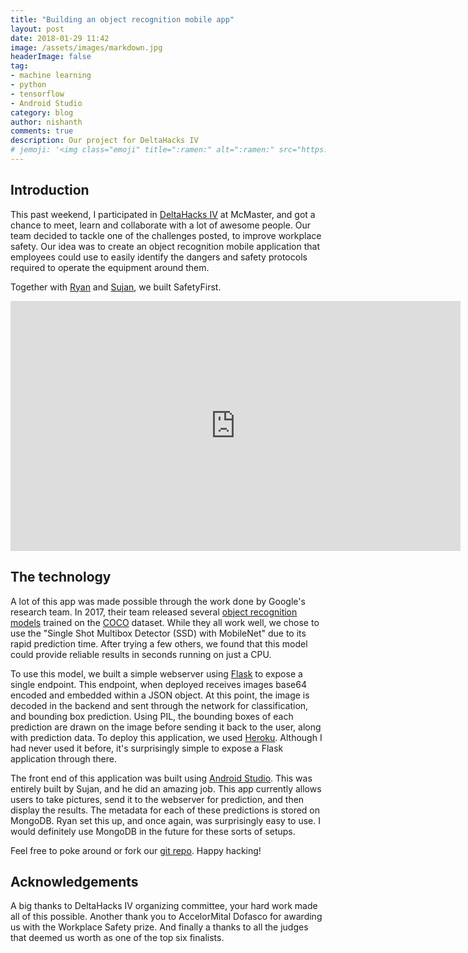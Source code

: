 ```yaml
---
title: "Building an object recognition mobile app"
layout: post
date: 2018-01-29 11:42
image: /assets/images/markdown.jpg
headerImage: false
tag:
- machine learning
- python
- tensorflow
- Android Studio
category: blog
author: nishanth
comments: true
description: Our project for DeltaHacks IV
# jemoji: '<img class="emoji" title=":ramen:" alt=":ramen:" src="https://assets.github.com/images/icons/emoji/unicode/1f35c.png" height="20" width="20" align="absmiddle">'
---
```


## Introduction

This past weekend, I participated in [DeltaHacks IV](http://deltahacks.com/) at McMaster, and got a chance to meet, learn and collaborate with a lot of awesome people. Our team decided to tackle one of the challenges posted, to improve workplace safety. Our idea was to create an object recognition mobile application that employees could use to easily identify the dangers and safety protocols required to operate the equipment around them.

Together with [Ryan](https://github.com/RyanNourbaran) and [Sujan](https://github.com/Sujan-Kandeepan), we built SafetyFirst.

<iframe src='https://gfycat.com/ifr/ThinFastDanishswedishfarmdog' frameborder='0' scrolling='no' width='720' height='400' allowfullscreen></iframe>


## The technology

A lot of this app was made possible through the work done by Google's research team. In 2017, their team released several [object recognition models](https://github.com/tensorflow/models/tree/master/research/object_detection) trained on the [COCO](http://cocodataset.org) dataset. While they all work well, we chose to use the "Single Shot Multibox Detector (SSD) with MobileNet" due to its rapid prediction time. After trying a few others, we found that this model could provide reliable results in seconds running on just a CPU.

To use this model, we built a simple webserver using [Flask](http://flask.pocoo.org/) to expose a single endpoint. This endpoint, when deployed receives images base64 encoded and embedded within a JSON object. At this point, the image is decoded in the backend and sent through the network for classification, and bounding box prediction. Using PIL, the bounding boxes of each prediction are drawn on the image before sending it back to the user, along with prediction data. To deploy this application, we used [Heroku](https://www.heroku.com/). Although I had never used it before, it's surprisingly simple to expose a Flask application through there.

The front end of this application was built using [Android Studio](https://developer.android.com/studio/index.html). This was entirely built by Sujan, and he did an amazing job. This app currently allows users to take pictures, send it to the webserver for prediction, and then display the results. The metadata for each of these predictions is stored on MongoDB. Ryan set this up, and once again, was surprisingly easy to use. I would definitely use MongoDB in the future for these sorts of setups.

Feel free to poke around or fork our [git repo](https://github.com/nishanthmerwin/deltahacks4_arsafety). Happy hacking! 


## Acknowledgements

A big thanks to DeltaHacks IV organizing committee, your hard work made all of this possible. Another thank you to AccelorMital Dofasco for awarding us with the Workplace Safety prize. And finally a thanks to all the judges that deemed us worth as one of the top six finalists.  



